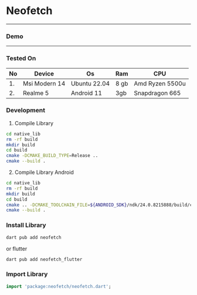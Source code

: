 # Neofetch


---

### Demo

---

### Tested On

| No | Device        | Os           | Ram  | CPU             |
|----|---------------|--------------|------|-----------------|
| 1. | Msi Modern 14 | Ubuntu 22.04 | 8 gb | Amd Ryzen 5500u |
| 2. | Realme 5      | Android 11   | 3gb  | Snapdragon 665  |


### Development

1. Compile Library

```bash
cd native_lib
rm -rf build
mkdir build
cd build
cmake -DCMAKE_BUILD_TYPE=Release ..
cmake --build .
```

2. Compile Library Android

```bash
cd native_lib
rm -rf build
mkdir build
cd build
cmake .. -DCMAKE_TOOLCHAIN_FILE=${ANDROID_SDK}/ndk/24.0.8215888/build/cmake/android.toolchain.cmake -DCMAKE_BUILD_TYPE=Release -DANDROID_ABI=arm64-v8a
cmake --build .
```

### Install Library

```bash
dart pub add neofetch
```

or flutter

```bash
dart pub add neofetch_flutter
```

### Import Library

```dart
import 'package:neofetch/neofetch.dart';
```


